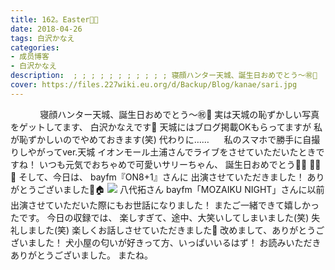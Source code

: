 ```yaml
---
title: 162。Easter🐰🐣
date: 2018-04-26
tags: 白沢かなえ
categories: 
- 成员博客
- 白沢かなえ
description:  ; ; ; ; ; ; ; ; ; ; ; 寝顔ハンター天城、誕生日おめでとう〜㊗️🌸         実は天城の恥ずかしい写真をゲットしてます、 白沢かなえです🌷   天城にはブログ掲載...
cover: https://files.227wiki.eu.org/d/Backup/Blog/kanae/sari.jpg 
---
```


            寝顔ハンター天城、誕生日おめでとう〜㊗️🌸         実は天城の恥ずかしい写真をゲットしてます、 白沢かなえです🌷   天城にはブログ掲載OKもらってますが 私が恥ずかしいのでやめておきます(笑)            代わりに……      私のスマホで勝手に自撮りしやがってver.天城     イオンモール土浦さんでライブをさせていただいたときですね！               いつも元気でおちゃめで可愛いサリーちゃん、 誕生日おめでとう🎂🎈                  🌷🌷🌷               そして、今日は、    bayfm『ON8+1』さんに 出演させていただきました！  ありがとうございました🐶🏠    ![](https://files.227wiki.eu.org/d/Backup/Blog/kanae/71b717b2cff34debfd05dcff4f194-01.jpg)    八代拓さん  bayfm「MOZAIKU NIGHT」さんに以前出演させていただいた際にもお世話になりました！  またご一緒できて嬉しかったです。        今日の収録では、 楽しすぎて、途中、大笑いしてしまいました(笑)  失礼しました(笑)       楽しくお話しさせていただきました🌸 改めまして、ありがとうございました！         犬小屋の匂いが好きって方、いっぱいいるはず！                    お読みいただきありがとうございました。   またね。


